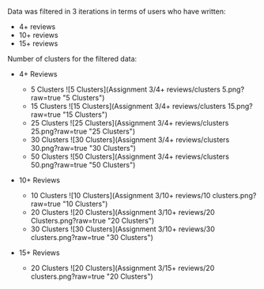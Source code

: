 Data was filtered in 3 iterations in terms of users who have written:
- 4+ reviews
- 10+ reviews
- 15+ reviews

Number of clusters for the filtered data:
- 4+ Reviews
  - 5 Clusters
    ![5 Clusters](Assignment 3/4+ reviews/clusters 5.png?raw=true "5 Clusters")
  - 15 Clusters
    ![15 Clusters](Assignment 3/4+ reviews/clusters 15.png?raw=true "15 Clusters")
  - 25 Clusters
    ![25 Clusters](Assignment 3/4+ reviews/clusters 25.png?raw=true "25 Clusters")
  - 30 Clusters
    ![30 Clusters](Assignment 3/4+ reviews/clusters 30.png?raw=true "30 Clusters")
  - 50 Clusters
    ![50 Clusters](Assignment 3/4+ reviews/clusters 50.png?raw=true "50 Clusters")
  
- 10+ Reviews
  - 10 Clusters
    ![10 Clusters](Assignment 3/10+ reviews/10 clusters.png?raw=true "10 Clusters")
  - 20 Clusters
    ![20 Clusters](Assignment 3/10+ reviews/20 Clusters.png?raw=true "20 Clusters")
  - 30 Clusters
    ![30 Clusters](Assignment 3/10+ reviews/30 clusters.png?raw=true "30 Clusters")

- 15+ Reviews
  - 20 Clusters
    ![20 Clusters](Assignment 3/15+ reviews/20 clusters.png?raw=true "20 Clusters")
